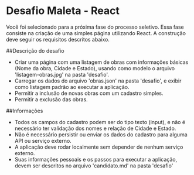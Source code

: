 # Desafio Maleta - React

Você foi selecionado para a próxima fase do processo seletivo.
Essa fase consiste na criação de uma simples página utilizando React. A construção deve seguir os requisitos descritos abaixo.

##Descrição do desafio

- Criar uma página com uma listagem de obras com informações básicas (Nome da obra, Cidade e Estado), usando como modelo o arquivo 'listagem-obras.jpg' na pasta 'desafio'.
- Carregar os dados do arquivo 'obras.json' na pasta 'desafio', e exibir como listagem padrão ao executar a aplicação.
- Permitir a inclusão de novas obras com um cadastro simples.
- Permitir a exclusão das obras.

##Informações

- Todos os campos do cadastro podem ser do tipo texto (input), e não é necessário ter validação dos nomes e relação de Cidade e Estado.
- Não é necessário persistir ou enviar os dados do cadastro para alguma API ou serviço externo.
- A aplicação deve rodar localmente sem depender de nenhum serviço externo.
- Suas informações pessoais e os passos para executar a aplicação, devem ser descritos no arquivo 'candidato.md' na pasta 'desafio'
